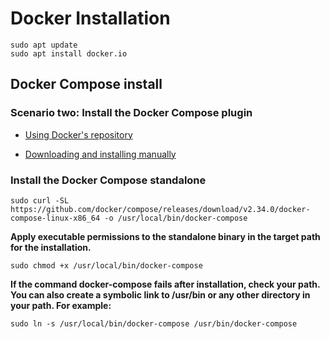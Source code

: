 # Docker Installation

```
sudo apt update
sudo apt install docker.io
```
## Docker Compose install 
### Scenario two: Install the Docker Compose plugin

- [Using Docker's repository](https://docs.docker.com/compose/install/linux/#install-using-the-repository)

- [Downloading and installing manually](https://docs.docker.com/compose/install/linux/#install-the-plugin-manually)

### Install the Docker Compose standalone

```
sudo curl -SL https://github.com/docker/compose/releases/download/v2.34.0/docker-compose-linux-x86_64 -o /usr/local/bin/docker-compose
```

**Apply executable permissions to the standalone binary in the target path for the installation.**


``` 
sudo chmod +x /usr/local/bin/docker-compose
```
**If the command docker-compose fails after installation, check your path. You can also create a symbolic link to /usr/bin or any other directory in your path. For example:**

```
sudo ln -s /usr/local/bin/docker-compose /usr/bin/docker-compose
```